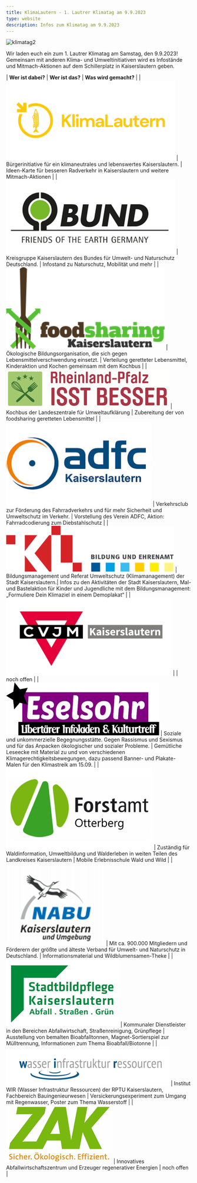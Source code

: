 ```yaml
---
title: KlimaLautern - 1. Lautrer Klimatag am 9.9.2023
type: website
description: Infos zum Klimatag am 9.9.2023
---
```


![klimatag2](https://github.com/lukaslautern/klimalautern.github.io/assets/142420368/976a2f10-0e9b-4deb-b345-729f83651945)

Wir laden euch ein zum 1. Lautrer Klimatag am Samstag, den 9.9.2023! Gemeinsam mit anderen Klima- und Umweltinitiativen wird es Infostände und Mitmach-Aktionen auf dem Schillerplatz in Kaiserslautern geben.

| **Wer ist dabei?** | **Wer ist das?** | **Was wird gemacht?** |
| ![KlimaLautern Logo](/klimatag/KlimaLautern.png) | Bürgerinitiative für ein klimaneutrales und lebenswertes Kaiserslautern. | Ideen-Karte für besseren Radverkehr in Kaiserslautern und weitere Mitmach-Aktionen |
| ![BUND Logo](/klimatag/BUND.png) | Kreisgruppe Kaiserslautern des Bundes für Umwelt- und Naturschutz Deutschland. | Infostand zu Naturschutz, Mobilität und mehr |
| ![foodsharing Logo](/klimatag/foodsharing.png) | Ökologische Bildungsorganisation, die sich gegen Lebensmittelverschwendung einsetzt. | Verteilung geretteter Lebensmittel, Kinderaktion und Kochen gemeinsam mit dem Kochbus |
| ![RLP isst besser Logo](/klimatag/Rheinland-PfalzIsstBesser.png) | Kochbus der Landeszentrale für Umweltaufklärung | Zubereitung der von foodsharing geretteten Lebensmittel |
| ![adfc Logo](/klimatag/adfc.png) | Verkehrsclub zur Förderung des Fahrradverkehrs und für mehr Sicherheit und Umweltschutz im Verkehr. | Vorstellung des Verein ADFC, Aktion: Fahrradcodierung zum Diebstahlschutz |
| ![KL Bildung und Ehrenamt Logo](/klimatag/KLBildungUndEhrenamt.png) | Bildungsmanagement und Referat Umweltschutz (Klimamanagement) der Stadt Kaiserslautern.| Infos zu den Aktivitäten der Stadt Kaiserslautern, Mal- und Bastelaktion für Kinder und Jugendliche mit dem Bildungsmanagement: „Formuliere Dein Klimaziel in einem Demoplakat“ |
| ![CVJM Kaiserslautern Logo](/klimatag/CVJMKaiserslautern.png) | | noch offen |
| ![Eselsohr Logo](/klimatag/Eselsohr.png) | Soziale und unkommerzielle Begegnungsstätte. Gegen Rassismus und Sexismus und für das Anpacken ökologischer und sozialer Probleme. | Gemütliche Leseecke mit Material zu und von verschiedenen Klimagerechtigkeitsbewegungen, dazu passend Banner- und Plakate- Malen für den Klimastreik am 15.09. |
| ![Forstamt Ottersberg Logo](/klimatag/ForstamtOttersberg.png) | Zuständig für Waldinformation, Umweltbildung und Walderleben in weiten Teilen des Landkreises Kaiserslautern | Mobile Erlebnisschule Wald und Wild |
| ![NABU Logo](/klimatag/NABU.png) | Mit ca. 900.000 Mitgliedern und Förderern der größte und älteste Verband für Umwelt- und Naturschutz in Deutschland. | Informationsmaterial und Wildblumensamen-Theke |
| ![Stadtbild Pflege Logo](/klimatag/StadtbildPflege.png) | Kommunaler Dienstleister in den Bereichen Abfallwirtschaft, Straßenreinigung, Grünpflege | Ausstellung von bemalten Bioabfalltonnen, Magnet-Sortierspiel zur Mülltrennung, Informationen zum Thema Bioabfall/Biotonne |
| ![Wasser Infrastruktur Ressourcen Logo](/klimatag/WasserInfrastrukturRessourcen.png) | Institut WIR (Wasser Infrastruktur Ressourcen) der RPTU Kaiserslautern, Fachbereich Bauingenieurwesen | Versickerungsexperiment zum Umgang mit Regenwasser, Poster zum Thema Wasserstoff |
| ![ZAK Logo](/klimatag/ZAK.png) | Innovatives Abfallwirtschaftszentrum und Erzeuger regenerativer Energien | noch offen |
